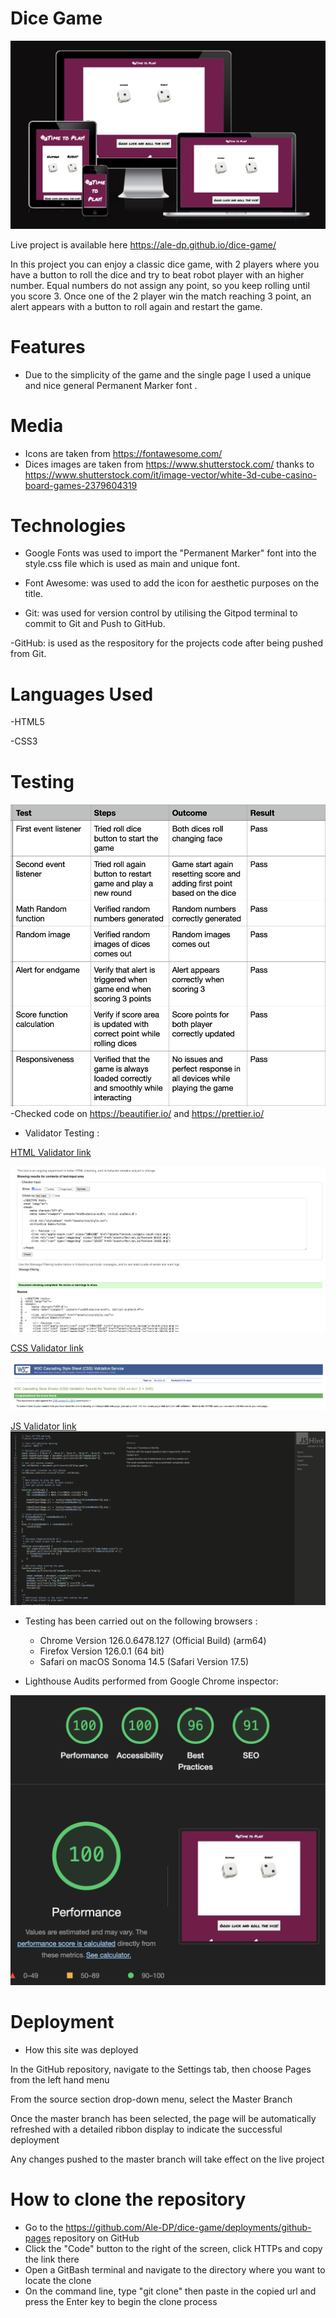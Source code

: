 # Dice Game

![Screenshot from Am I Responsive website showing home page on different devices](assets/media/dicegame-amiresponsive.png)

Live project is available here https://ale-dp.github.io/dice-game/

In this project you can enjoy a classic dice game, with 2 players where you have a button to roll the dice and try to beat robot player with an higher number.
Equal numbers do not assign any point, so you keep rolling until you score 3.
Once one of the 2 player win the match reaching 3 point, an alert appears with a button to roll again and restart the game.

# Features

- Due to the simplicity of the game and the single page I used a unique and nice general Permanent Marker font .

# Media

- Icons are taken from https://fontawesome.com/
- Dices images are taken from https://www.shutterstock.com/
thanks to https://www.shutterstock.com/it/image-vector/white-3d-cube-casino-board-games-2379604319

# Technologies 

- Google Fonts was used to import the "Permanent Marker" font into the style.css file which is used as main and unique font. 

- Font Awesome: was used to add the icon for aesthetic purposes on the title.

- Git: was used for version control by utilising the Gitpod terminal to commit to Git and Push to GitHub.

-GitHub: is used as the respository for the projects code after being pushed from Git.

# Languages Used

-HTML5

-CSS3

# Testing

![Screenshot of the table with a summary of the tests](assets/media/testing.png)
-Checked code on https://beautifier.io/ and https://prettier.io/

- Validator Testing : 

[HTML Validator link](https://validator.w3.org/)

![Screenshot from HTML Validator](assets/media/htmlvalidator-pass.png)

[CSS Validator link](https://jigsaw.w3.org/css-validator/)

![Screenshot from CSS Validator](assets/media/cssvalidator-pass.png)

[JS Validator link](https://jshint.com/)
![Screenshot from JS Validator](assets/media/jsvalidator.png)

- Testing has been carried out on the following browsers :
    - Chrome Version 126.0.6478.127 (Official Build) (arm64)
    - Firefox Version 126.0.1 (64 bit)
    - Safari on macOS Sonoma 14.5 (Safari Version 17.5)

- Lighthouse Audits performed from Google Chrome inspector:

![Screenshot of Lighthouse score](assets/media/dicegame-lighthouse.png)

# Deployment
- How this site was deployed

In the GitHub repository, navigate to the Settings tab, then choose Pages from the left hand menu

From the source section drop-down menu, select the Master Branch

Once the master branch has been selected, the page will be automatically refreshed with a detailed ribbon display to indicate the successful deployment

Any changes pushed to the master branch will take effect on the live project

# How to clone the repository

- Go to the https://github.com/Ale-DP/dice-game/deployments/github-pages repository on GitHub
- Click the "Code" button to the right of the screen, click HTTPs and copy the link there
- Open a GitBash terminal and navigate to the directory where you want to locate the clone
- On the command line, type "git clone" then paste in the copied url and press the Enter key to begin the clone process
